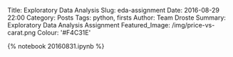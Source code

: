 Title: Exploratory Data Analysis
Slug: eda-assignment
Date: 2016-08-29 22:00
Category: Posts
Tags: python, firsts
Author: Team Droste 
Summary: Exploratory Data Analysis Assignment
Featured_Image: /img/price-vs-carat.png
Colour: '#F4C31E'

{% notebook 20160831.ipynb %}
